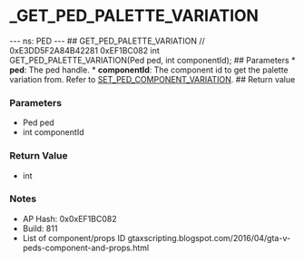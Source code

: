 # _GET_PED_PALETTE_VARIATION

--- ns: PED --- ## GET_PED_PALETTE_VARIATION  // 0xE3DD5F2A84B42281 0xEF1BC082 int GET_PED_PALETTE_VARIATION(Ped ped, int componentId);  ## Parameters * **ped**: The ped handle. * **componentId**: The component id to get the palette variation from. Refer to [SET_PED_COMPONENT_VARIATION](#_0x262B14F48D29DE80).  ## Return value

### Parameters
* Ped ped
* int componentId

### Return Value
* int

### Notes
* AP Hash: 0x0xEF1BC082
* Build: 811
* List of component/props ID
gtaxscripting.blogspot.com/2016/04/gta-v-peds-component-and-props.html

